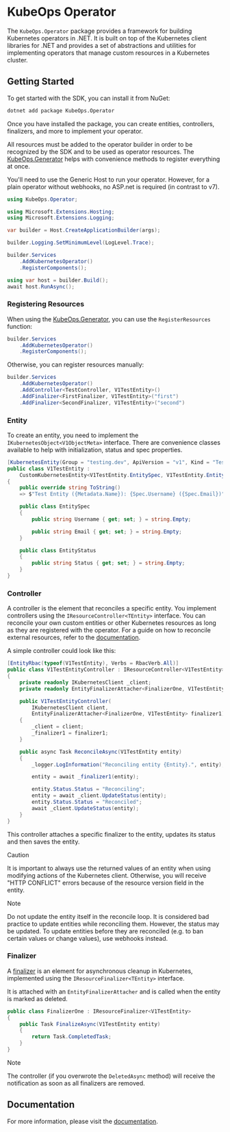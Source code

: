 # KubeOps Operator

The `KubeOps.Operator` package provides a framework
for building Kubernetes operators in .NET.
It is built on top of the Kubernetes client libraries for .NET
and provides a set of abstractions and utilities for implementing
operators that manage custom resources in a Kubernetes cluster.

## Getting Started

To get started with the SDK, you can install it from NuGet:

```bash
dotnet add package KubeOps.Operator
```

Once you have installed the package, you can create entities,
controllers, finalizers, and more to implement your operator.

All resources must be added to the operator builder
in order to be recognized by the SDK and to be used as
operator resources. The [KubeOps.Generator](../KubeOps.Generator/README.md)
helps with convenience methods to register everything
at once.

You'll need to use the Generic Host to run your operator.
However, for a plain operator without webhooks, no ASP.net
is required (in contrast to v7).

```csharp
using KubeOps.Operator;

using Microsoft.Extensions.Hosting;
using Microsoft.Extensions.Logging;

var builder = Host.CreateApplicationBuilder(args);

builder.Logging.SetMinimumLevel(LogLevel.Trace);

builder.Services
    .AddKubernetesOperator()
    .RegisterComponents();

using var host = builder.Build();
await host.RunAsync();
```

### Registering Resources

When using the [KubeOps.Generator](../KubeOps.Generator/README.md),
you can use the `RegisterResources` function:

```csharp
builder.Services
    .AddKubernetesOperator()
    .RegisterComponents();
```

Otherwise, you can register resources manually:

```csharp
builder.Services
    .AddKubernetesOperator()
    .AddController<TestController, V1TestEntity>()
    .AddFinalizer<FirstFinalizer, V1TestEntity>("first")
    .AddFinalizer<SecondFinalizer, V1TestEntity>("second")
```

### Entity

To create an entity, you need to implement the
`IKubernetesObject<V1ObjectMeta>` interface. There are convenience
classes available to help with initialization, status and spec
properties.

```csharp
[KubernetesEntity(Group = "testing.dev", ApiVersion = "v1", Kind = "TestEntity")]
public class V1TestEntity :
    CustomKubernetesEntity<V1TestEntity.EntitySpec, V1TestEntity.EntityStatus>
{
    public override string ToString()
    => $"Test Entity ({Metadata.Name}): {Spec.Username} ({Spec.Email})";

    public class EntitySpec
    {
        public string Username { get; set; } = string.Empty;

        public string Email { get; set; } = string.Empty;
    }

    public class EntityStatus
    {
        public string Status { get; set; } = string.Empty;
    }
}
```

### Controller

A controller is the element that reconciles a specific entity.
You implement controllers using the `IResourceController<TEntity>` interface.
You can reconcile your own custom entities or other Kubernetes resources
as long as they are registered with the operator. For a guide
on how to reconcile external resources, refer to the
[documentation](https://buehler.github.io/dotnet-operator-sdk/).

A simple controller could look like this:

```csharp
[EntityRbac(typeof(V1TestEntity), Verbs = RbacVerb.All)]
public class V1TestEntityController : IResourceController<V1TestEntity>
{
    private readonly IKubernetesClient _client;
    private readonly EntityFinalizerAttacher<FinalizerOne, V1TestEntity> _finalizer1;

    public V1TestEntityController(
        IKubernetesClient client,
        EntityFinalizerAttacher<FinalizerOne, V1TestEntity> finalizer1)
    {
        _client = client;
        _finalizer1 = finalizer1;
    }

    public async Task ReconcileAsync(V1TestEntity entity)
    {
        _logger.LogInformation("Reconciling entity {Entity}.", entity);

        entity = await _finalizer1(entity);

        entity.Status.Status = "Reconciling";
        entity = await _client.UpdateStatus(entity);
        entity.Status.Status = "Reconciled";
        await _client.UpdateStatus(entity);
    }
}
```

This controller attaches a specific finalizer to the entity,
updates its status and then saves the entity.

> [!CAUTION]
> It is important to always use the returned values
> of an entity when using modifying actions of the
> Kubernetes client. Otherwise, you will receive
> "HTTP CONFLICT" errors because of the resource version
> field in the entity.

> [!NOTE]
> Do not update the entity itself in the reconcile loop.
> It is considered bad practice to update entities
> while reconciling them. However, the status may be updated.
> To update entities before they are reconciled
> (e.g. to ban certain values or change values),
> use webhooks instead.

### Finalizer

A [finalizer](https://kubernetes.io/docs/concepts/overview/working-with-objects/finalizers/) 
is an element for asynchronous cleanup in Kubernetes, implemented using the
`IResourceFinalizer<TEntity>` interface.

It is attached with an `EntityFinalizerAttacher` and is called
when the entity is marked as deleted.

```csharp
public class FinalizerOne : IResourceFinalizer<V1TestEntity>
{
    public Task FinalizeAsync(V1TestEntity entity)
    {
        return Task.CompletedTask;
    }
}
```

> [!NOTE]
> The controller (if you overwrote the `DeletedAsync` method)
> will receive the notification as soon as all finalizers
> are removed.

## Documentation

For more information, please visit the
[documentation](https://buehler.github.io/dotnet-operator-sdk/).
